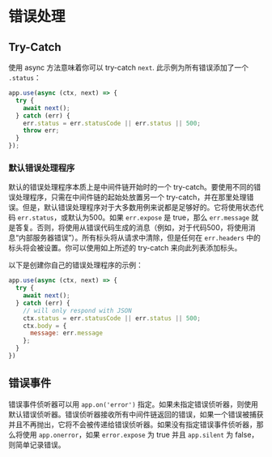 # 错误处理

## Try-Catch

使用 async 方法意味着你可以 try-catch `next`.
此示例为所有错误添加了一个 `.status`：

  ```js
  app.use(async (ctx, next) => {
    try {
      await next();
    } catch (err) {
      err.status = err.statusCode || err.status || 500;
      throw err;
    }
  });
  ```

### 默认错误处理程序

默认的错误处理程序本质上是中间件链开始时的一个 try-catch。要使用不同的错误处理程序，只需在中间件链的起始处放置另一个 try-catch，并在那里处理错误。但是，默认错误处理程序对于大多数用例来说都是足够好的。它将使用状态代码 `err.status`，或默认为500。如果 `err.expose` 是 true，那么 `err.message` 就是答复。否则，将使用从错误代码生成的消息（例如，对于代码500，将使用消息“内部服务器错误”）。所有标头将从请求中清除，但是任何在 `err.headers` 中的标头将会被设置。你可以使用如上所述的 try-catch 来向此列表添加标头。

以下是创建你自己的错误处理程序的示例：

```js
app.use(async (ctx, next) => {
  try {
    await next();
  } catch (err) {
    // will only respond with JSON
    ctx.status = err.statusCode || err.status || 500;
    ctx.body = {
      message: err.message
    };
  }
})
```

## 错误事件

错误事件侦听器可以用 `app.on('error')` 指定。如果未指定错误侦听器，则使用默认错误侦听器。错误侦听器接收所有中间件链返回的错误，如果一个错误被捕获并且不再抛出，它将不会被传递给错误侦听器。如果没有指定错误事件侦听器，那么将使用 `app.onerror`，如果 `error.expose` 为 true 并且 `app.silent` 为 false，则简单记录错误。
